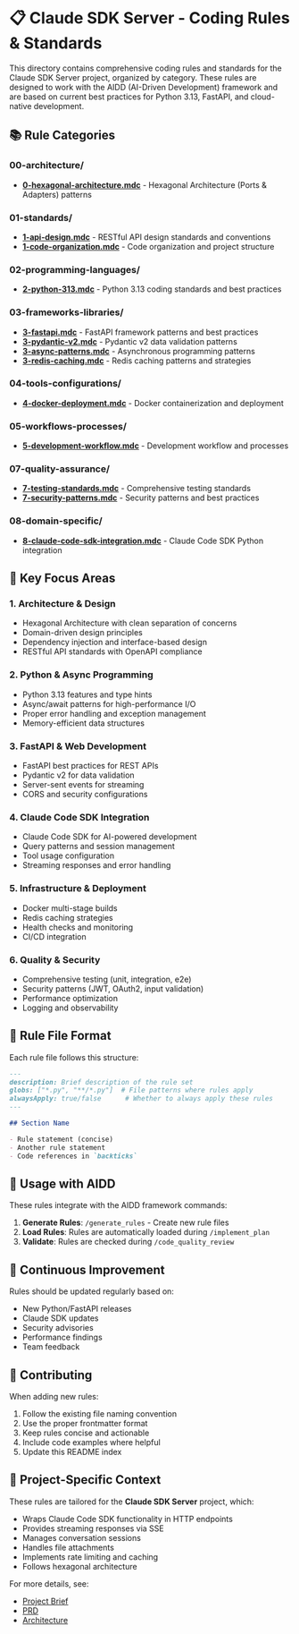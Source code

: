 # 📋 Claude SDK Server - Coding Rules & Standards

This directory contains comprehensive coding rules and standards for the Claude SDK Server project, organized by category. These rules are designed to work with the AIDD (AI-Driven Development) framework and are based on current best practices for Python 3.13, FastAPI, and cloud-native development.

## 📚 Rule Categories

### 00-architecture/
- **[0-hexagonal-architecture.mdc](00-architecture/0-hexagonal-architecture.mdc)** - Hexagonal Architecture (Ports & Adapters) patterns

### 01-standards/
- **[1-api-design.mdc](01-standards/1-api-design.mdc)** - RESTful API design standards and conventions
- **[1-code-organization.mdc](01-standards/1-code-organization.mdc)** - Code organization and project structure

### 02-programming-languages/
- **[2-python-313.mdc](02-programming-languages/2-python-313.mdc)** - Python 3.13 coding standards and best practices

### 03-frameworks-libraries/
- **[3-fastapi.mdc](03-frameworks-libraries/3-fastapi.mdc)** - FastAPI framework patterns and best practices
- **[3-pydantic-v2.mdc](03-frameworks-libraries/3-pydantic-v2.mdc)** - Pydantic v2 data validation patterns
- **[3-async-patterns.mdc](03-frameworks-libraries/3-async-patterns.mdc)** - Asynchronous programming patterns
- **[3-redis-caching.mdc](03-frameworks-libraries/3-redis-caching.mdc)** - Redis caching patterns and strategies

### 04-tools-configurations/
- **[4-docker-deployment.mdc](04-tools-configurations/4-docker-deployment.mdc)** - Docker containerization and deployment

### 05-workflows-processes/
- **[5-development-workflow.mdc](05-workflows-processes/5-development-workflow.mdc)** - Development workflow and processes

### 07-quality-assurance/
- **[7-testing-standards.mdc](07-quality-assurance/7-testing-standards.mdc)** - Comprehensive testing standards
- **[7-security-patterns.mdc](07-quality-assurance/7-security-patterns.mdc)** - Security patterns and best practices

### 08-domain-specific/
- **[8-claude-code-sdk-integration.mdc](08-domain-specific/8-claude-code-sdk-integration.mdc)** - Claude Code SDK Python integration

## 🎯 Key Focus Areas

### 1. **Architecture & Design**
- Hexagonal Architecture with clean separation of concerns
- Domain-driven design principles
- Dependency injection and interface-based design
- RESTful API standards with OpenAPI compliance

### 2. **Python & Async Programming**
- Python 3.13 features and type hints
- Async/await patterns for high-performance I/O
- Proper error handling and exception management
- Memory-efficient data structures

### 3. **FastAPI & Web Development**
- FastAPI best practices for REST APIs
- Pydantic v2 for data validation
- Server-sent events for streaming
- CORS and security configurations

### 4. **Claude Code SDK Integration**
- Claude Code SDK for AI-powered development
- Query patterns and session management
- Tool usage configuration
- Streaming responses and error handling

### 5. **Infrastructure & Deployment**
- Docker multi-stage builds
- Redis caching strategies
- Health checks and monitoring
- CI/CD integration

### 6. **Quality & Security**
- Comprehensive testing (unit, integration, e2e)
- Security patterns (JWT, OAuth2, input validation)
- Performance optimization
- Logging and observability

## 📖 Rule File Format

Each rule file follows this structure:

```markdown
---
description: Brief description of the rule set
globs: ["*.py", "**/*.py"]  # File patterns where rules apply
alwaysApply: true/false      # Whether to always apply these rules
---

## Section Name

- Rule statement (concise)
- Another rule statement
- Code references in `backticks`

```

## 🚀 Usage with AIDD

These rules integrate with the AIDD framework commands:

1. **Generate Rules**: `/generate_rules` - Create new rule files
2. **Load Rules**: Rules are automatically loaded during `/implement_plan`
3. **Validate**: Rules are checked during `/code_quality_review`

## 🔄 Continuous Improvement

Rules should be updated regularly based on:
- New Python/FastAPI releases
- Claude SDK updates
- Security advisories
- Performance findings
- Team feedback

## 📝 Contributing

When adding new rules:
1. Follow the existing file naming convention
2. Use the proper frontmatter format
3. Keep rules concise and actionable
4. Include code examples where helpful
5. Update this README index

## 🎯 Project-Specific Context

These rules are tailored for the **Claude SDK Server** project, which:
- Wraps Claude Code SDK functionality in HTTP endpoints
- Provides streaming responses via SSE
- Manages conversation sessions
- Handles file attachments
- Implements rate limiting and caching
- Follows hexagonal architecture

For more details, see:
- [Project Brief](../memory-bank/PROJECT_BRIEF.md)
- [PRD](../memory-bank/PRD.md)
- [Architecture](../memory-bank/ARCHITECTURE.md)